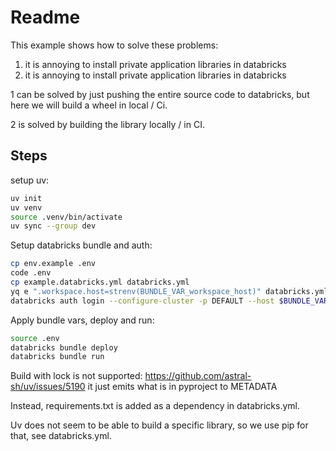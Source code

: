 # Readme

This example shows how to solve these problems:

1. it is annoying to install private application libraries in databricks
2. it is annoying to install private application libraries in databricks

1 can be solved by just pushing the entire source code to databricks, but here we
will build a wheel in local / Ci.

2 is solved by building the library locally / in CI.

## Steps

setup uv:

```bash
uv init
uv venv
source .venv/bin/activate
uv sync --group dev
```

Setup databricks bundle and auth:

```bash
cp env.example .env
code .env
cp example.databricks.yml databricks.yml
yq e ".workspace.host=strenv(BUNDLE_VAR_workspace_host)" databricks.yml -i
databricks auth login --configure-cluster -p DEFAULT --host $BUNDLE_VAR_workspace_host
```

Apply bundle vars, deploy and run:

```bash
source .env
databricks bundle deploy
databricks bundle run
```

Build with lock is not supported: <https://github.com/astral-sh/uv/issues/5190>
it just emits what is in pyproject to METADATA

Instead, requirements.txt is added as a dependency in databricks.yml.

Uv does not seem to be able to build a specific library, so we use pip for that,
see databricks.yml.
